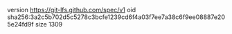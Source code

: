 version https://git-lfs.github.com/spec/v1
oid sha256:3a2c5b702d5c5278c3bcfe1239cd6f4a03f7ee7a38c6f9ee08887e205e24fd9f
size 1309
